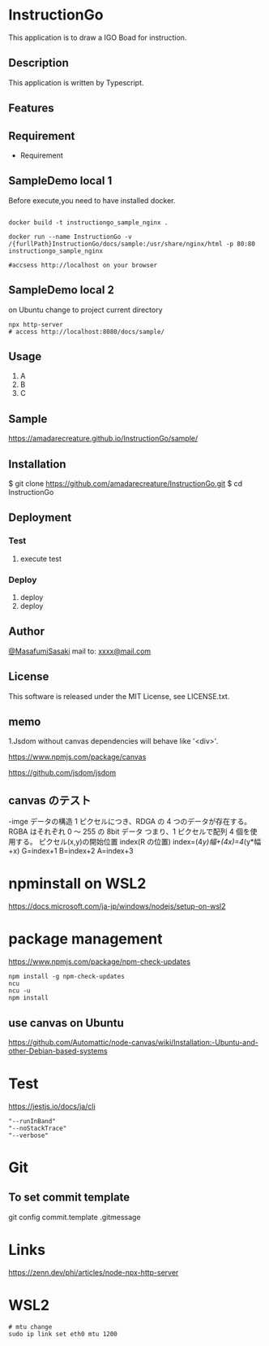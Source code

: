 # InstructionGo

This application is to draw a IGO Boad for instruction.

## Description

This application is written by Typescript.

## Features

## Requirement

- Requirement

## SampleDemo local 1

Before execute,you need to have installed docker.

```docker

docker build -t instructiongo_sample_nginx .

docker run --name InstructionGo -v /{furllPath}InstructionGo/docs/sample:/usr/share/nginx/html -p 80:80 instructiongo_sample_nginx

#accsess http://localhost on your browser

```

## SampleDemo local 2

on Ubuntu
change to project current directory

```
npx http-server
# access http://localhost:8080/docs/sample/

```

## Usage

1. A
2. B
3. C

## Sample

<https://amadarecreature.github.io/InstructionGo/sample/>

## Installation

$ git clone <https://github.com/amadarecreature/InstructionGo.git>
$ cd InstructionGo

## Deployment

### Test

1. execute test

### Deploy

1. deploy
2. deploy

## Author

[@MasafumiSasaki](https://twitter.com/)
mail to: xxxx@mail.com

## License

This software is released under the MIT License, see LICENSE.txt.

## memo

1.Jsdom without canvas dependencies will behave like '\<div\>'.

<https://www.npmjs.com/package/canvas>

<https://github.com/jsdom/jsdom>

## canvas のテスト

-imge データの構造
1 ピクセルにつき、RDGA の 4 つのデータが存在する。
RGBA はそれぞれ 0 ～ 255 の 8bit データ
つまり、1 ピクセルで配列 4 個を使用する。
ピクセル(x,y)の開始位置 index(R の位置)
index=(4*y)*幅+(4*x)=4*(y\*幅+x)
G=index+1
B=index+2
A=index+3

# npminstall on WSL2

https://docs.microsoft.com/ja-jp/windows/nodejs/setup-on-wsl2

# package management

https://www.npmjs.com/package/npm-check-updates

```
npm install -g npm-check-updates
ncu
ncu -u
npm install
```

## use canvas on Ubuntu

https://github.com/Automattic/node-canvas/wiki/Installation:-Ubuntu-and-other-Debian-based-systems

# Test

https://jestjs.io/docs/ja/cli

    "--runInBand"
    "--noStackTrace"
    "--verbose"

# Git

## To set commit template

git config commit.template .gitmessage

# Links

https://zenn.dev/phi/articles/node-npx-http-server

# WSL2

```
# mtu change
sudo ip link set eth0 mtu 1200

```
